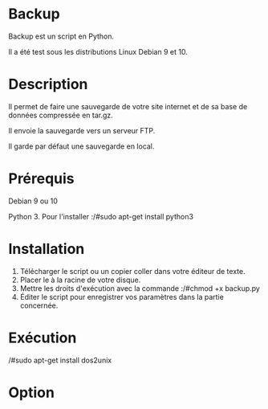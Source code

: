 # Backup
Backup est un script en Python.

Il a été test sous les distributions Linux Debian 9 et 10.


# Description
Il permet de faire une sauvegarde de votre site internet et de sa base de données compressée en tar.gz.

Il envoie la sauvegarde vers un serveur FTP.

Il garde par défaut une sauvegarde en local.


# Prérequis
Debian 9 ou 10

Python 3. Pour l'installer :/#sudo apt-get install python3

# Installation
1) Télécharger le script ou un copier coller dans votre éditeur de texte.
2) Placer le à la racine de votre disque.
3) Mettre les droits d'exécution avec la commande :/#chmod +x backup.py
4) Éditer le script pour enregistrer vos paramètres dans la partie concernée.

# Exécution




/#sudo apt-get install dos2unix


# Option
